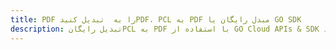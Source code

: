 ---title: PDF را به  تبدیل کنیدPDF، PCL به PDF مبدل رایگان یا GO SDKdescription: تبدیل رایگانPCL به PDF با استفاده از GO Cloud APIs & SDK همچنین اسناد PDF را در Cloud ایجاد، ویرایش و رندر کنید.---